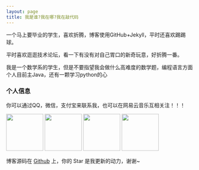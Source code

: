 ```yaml
---
layout: page
title: 我是谁?我在哪?我在敲代码 
---
```


一个马上要毕业的学生，喜欢折腾，博客使用GitHub+Jekyll，平时还喜欢踢踢球。
<p>
平时喜欢逛逛技术论坛，看一下有没有对自己胃口的新奇玩意，好折腾一番。
<p>
我是一个数学系的学生，但是不要指望我会做什么高难度的数学题，编程语言方面个人目前主Java，还有一颗学习python的心

<p>

<h3> 个人信息 </h3>  

你可以通过QQ，微信，支付宝来联系我，也可以在网易云音乐互相关注！！！

<div style="inline">
<img src="https://raw.githubusercontent.com/CR1753343566/cr1753343566.github.io/master/images/qq.JPG" width="100px" height="100px" />
<img src="https://raw.githubusercontent.com/CR1753343566/cr1753343566.github.io/master/images/wx.JPG" width="100px" height="100px"/>
<img src="https://raw.githubusercontent.com/CR1753343566/cr1753343566.github.io/master/images/zfb.JPG" width="100px" height="100px"/>
<img src="https://raw.githubusercontent.com/CR1753343566/cr1753343566.github.io/master/images/wyy.jpg" width="100px" height="100px"/>
</div>

博客源码在 <a target="_blank" href='https://github.com/cr1753343566/cr1753343566.github.io/'>Github</a> 上，你的 Star 是我更新的动力，谢谢~











